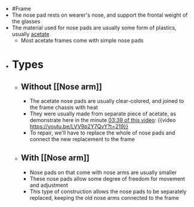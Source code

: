 - #Frame
- The nose pad rests on wearer's nose, and support the frontal weight of the glasses
- The material used for nose pads are usually some form of plastics, usually [acetate]([[Acetate]])
	- Most acetate frames come with simple nose pads
- # Types
	- ## Without [[Nose arm]]
		- The acetate nose pads are usually clear-colored, and joined to the frame chassis with heat
		- They were usually made from separate piece of acetate, as demonstrate here in the minute [03:39 of this video](https://youtu.be/LVV9p2Y7QvY?t=219):
		  {{video https://youtu.be/LVV9p2Y7QvY?t=219}}
		- To repair, we'll have to replace the whole of nose pads and connect the new replacement to the frame
	- ## With [[Nose arm]]
		- Nose pads on that come with nose arms are usually smaller
		- These nose pads allow some degree of freedom for movement and adjustment
		- This type of construction allows the nose pads to be separately replaced, keeping the old nose arms connected to the frame